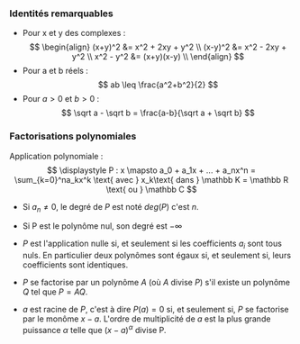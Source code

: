
### Identités remarquables

- Pour x et y des complexes :
$$
\begin{align}
(x+y)^2 &= x^2 + 2xy + y^2 \\
(x-y)^2 &= x^2 - 2xy + y^2 \\
x^2 - y^2 &= (x+y)(x-y) \\
\end{align}
$$
- Pour a et b réels :
$$
ab \leq \frac{a^2+b^2}{2}
$$
- Pour $a > 0$ et $b>0$ :
$$
\sqrt a - \sqrt b = \frac{a-b}{\sqrt a + \sqrt b}
$$

### Factorisations polynomiales
Application polynomiale :
$$
\displaystyle
P : x \mapsto a_0 + a_1x + ... + a_nx^n =
\sum_{k=0}^na_kx^k \text{ avec } x_k\text{ dans } \mathbb K = \mathbb R \text{ ou } \mathbb C
$$
- Si $a_n \neq 0$, le degré de $P$ est noté $deg(P)$ c'est $n$.
- Si P est le polynôme nul, son degré est $-\infty$

- $P$ est l'application nulle si, et seulement si les coefficients $a_i$ sont tous nuls. En particulier deux polynômes sont égaux si, et seulement si, leurs coefficients sont identiques.
- $P$ se factorise par un polynôme $A$ (où $A$ divise $P$) s'il existe un polynôme $Q$ tel que $P = AQ$.
- $a$ est racine de $P$, c'est à dire $P(a) = 0$ si, et seulement si, $P$ se factorise par le monôme $x - a$. L'ordre de multiplicité de $a$ est la plus grande puissance $\alpha$ telle que $(x-a)^{\alpha}$ divise P.